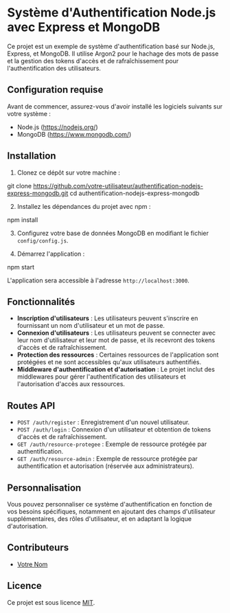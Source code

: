 # Système d'Authentification Node.js avec Express et MongoDB

Ce projet est un exemple de système d'authentification basé sur Node.js, Express, et MongoDB. Il utilise Argon2 pour le hachage des mots de passe et la gestion des tokens d'accès et de rafraîchissement pour l'authentification des utilisateurs.

## Configuration requise

Avant de commencer, assurez-vous d'avoir installé les logiciels suivants sur votre système :

- Node.js (https://nodejs.org/)
- MongoDB (https://www.mongodb.com/)

## Installation

1. Clonez ce dépôt sur votre machine :

git clone https://github.com/votre-utilisateur/authentification-nodejs-express-mongodb.git
cd authentification-nodejs-express-mongodb


2. Installez les dépendances du projet avec npm :

npm install


3. Configurez votre base de données MongoDB en modifiant le fichier `config/config.js`.

4. Démarrez l'application :

npm start


L'application sera accessible à l'adresse `http://localhost:3000`.

## Fonctionnalités

- **Inscription d'utilisateurs** : Les utilisateurs peuvent s'inscrire en fournissant un nom d'utilisateur et un mot de passe.
- **Connexion d'utilisateurs** : Les utilisateurs peuvent se connecter avec leur nom d'utilisateur et leur mot de passe, et ils recevront des tokens d'accès et de rafraîchissement.
- **Protection des ressources** : Certaines ressources de l'application sont protégées et ne sont accessibles qu'aux utilisateurs authentifiés.
- **Middleware d'authentification et d'autorisation** : Le projet inclut des middlewares pour gérer l'authentification des utilisateurs et l'autorisation d'accès aux ressources.

## Routes API

- `POST /auth/register` : Enregistrement d'un nouvel utilisateur.
- `POST /auth/login` : Connexion d'un utilisateur et obtention de tokens d'accès et de rafraîchissement.
- `GET /auth/resource-protegee` : Exemple de ressource protégée par authentification.
- `GET /auth/resource-admin` : Exemple de ressource protégée par authentification et autorisation (réservée aux administrateurs).

## Personnalisation

Vous pouvez personnaliser ce système d'authentification en fonction de vos besoins spécifiques, notamment en ajoutant des champs d'utilisateur supplémentaires, des rôles d'utilisateur, et en adaptant la logique d'autorisation.

## Contributeurs

- [Votre Nom](https://github.com/alexdevops007)

## Licence

Ce projet est sous licence [MIT](LICENSE).
